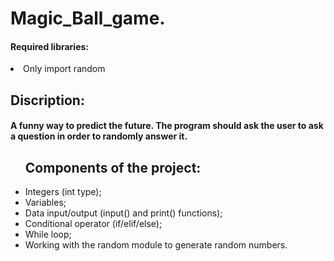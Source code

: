 <h1> Magic_Ball_game. </h1>
<h4>Required libraries:</h3>
<li>Only import random<h4>

<h2> Discription: </h2>
<h4> A funny way to predict the future. 
The program should ask the user to ask a question in order to randomly answer it. </h4>
<ul><h2>Components of the project:</h2>
<li>Integers (int type);</li>
<li>Variables;</li>
<li>Data input/output (input() and print() functions);</li>
<li>Conditional operator (if/elif/else);</li>
<li>While loop;</li>
<li>Working with the random module to generate random numbers.</li>
</ul>


